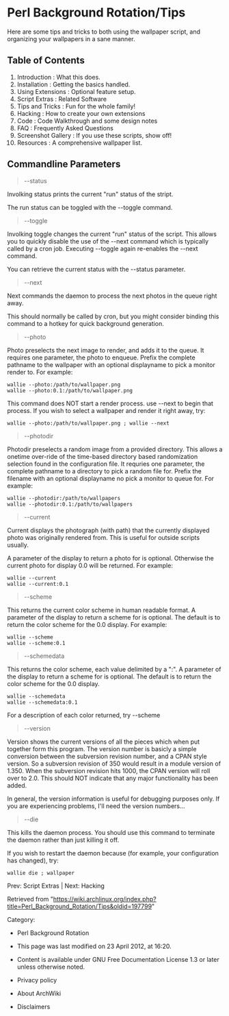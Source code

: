 Perl Background Rotation/Tips
=============================

  

Here are some tips and tricks to both using the wallpaper script, and
organizing your wallpapers in a sane manner.

Table of Contents
-----------------

1.  Introduction : What this does.
2.  Installation : Getting the basics handled.
3.  Using Extensions : Optional feature setup.
4.  Script Extras : Related Software
5.  Tips and Tricks : Fun for the whole family!
6.  Hacking : How to create your own extensions
7.  Code : Code Walkthrough and some design notes
8.  FAQ : Frequently Asked Questions
9.  Screenshot Gallery : If you use these scripts, show off!
10. Resources : A comprehensive wallpaper list.

Commandline Parameters
----------------------

> --status

Involking status prints the current "run" status of the stript.

The run status can be toggled with the --toggle command.

> --toggle

Involking toggle changes the current "run" status of the script. This
allows you to quickly disable the use of the --next command which is
typically called by a cron job. Executing --toggle again re-enables the
--next command.

You can retrieve the current status with the --status parameter.

> --next

Next commands the daemon to process the next photos in the queue right
away.

This should normally be called by cron, but you might consider binding
this command to a hotkey for quick background generation.

> --photo

Photo preselects the next image to render, and adds it to the queue. It
requires one parameter, the photo to enqueue. Prefix the complete
pathname to the wallpaper with an optional displayname to pick a monitor
render to. For example:

    wallie --photo:/path/to/wallpaper.png
    wallie --photo:0.1:/path/to/wallpaper.png

This command does NOT start a render process. use --next to begin that
process. If you wish to select a wallpaper and render it right away,
try:

    wallie --photo:/path/to/wallpaper.png ; wallie --next

> --photodir

Photodir preselects a random image from a provided directory. This
allows a onetime over-ride of the time-based directory based
randomization selection found in the configuration file. It requries one
parameter, the complete pathname to a directory to pick a random file
for. Prefix the filename with an optional displayname no pick a monitor
to queue for. For example:

    wallie --photodir:/path/to/wallpapers
    wallie --photodir:0.1:/path/to/wallpapers

> --current

Current displays the photograph (with path) that the currently displayed
photo was originally rendered from. This is useful for outside scripts
usually.

A parameter of the display to return a photo for is optional. Otherwise
the current photo for display 0.0 will be returned. For example:

    wallie --current
    wallie --current:0.1

> --scheme

This returns the current color scheme in human readable format. A
parameter of the display to return a scheme for is optional. The default
is to return the color scheme for the 0.0 display. For example:

    wallie --scheme
    wallie --scheme:0.1

> --schemedata

This returns the color scheme, each value delimited by a ":". A
parameter of the display to return a scheme for is optional. The default
is to return the color scheme for the 0.0 display.

    wallie --schemedata
    wallie --schemedata:0.1
                   

For a description of each color returned, try --scheme

> --version

Version shows the current versions of all the pieces which when put
together form this program. The version number is basicly a simple
conversion between the subversion revision number, and a CPAN style
version. So a subversion revision of 350 would result in a module
version of 1.350. When the subversion revision hits 1000, the CPAN
version will roll over to 2.0. This should NOT indicate that any major
functionality has been added.

In general, the version information is useful for debugging purposes
only. If you are experiencing problems, I'll need the version numbers...

> --die

This kills the daemon process. You should use this command to terminate
the daemon rather than just killing it off.

If you wish to restart the daemon because (for example, your
configuration has changed), try:

    wallie die ; wallpaper

  

Prev: Script Extras | Next: Hacking

Retrieved from
"https://wiki.archlinux.org/index.php?title=Perl_Background_Rotation/Tips&oldid=197799"

Category:

-   Perl Background Rotation

-   This page was last modified on 23 April 2012, at 16:20.
-   Content is available under GNU Free Documentation License 1.3 or
    later unless otherwise noted.
-   Privacy policy
-   About ArchWiki
-   Disclaimers
